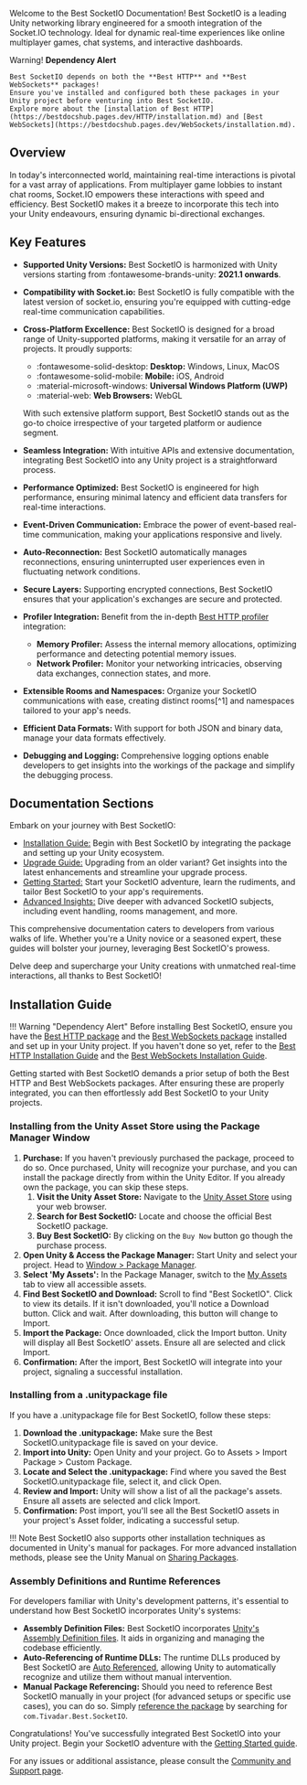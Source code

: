 Welcome to the Best SocketIO Documentation! Best SocketIO is a leading Unity networking library engineered for a smooth integration of the Socket.IO technology. 
Ideal for dynamic real-time experiences like online multiplayer games, chat systems, and interactive dashboards.

Warning! **Dependency Alert**

    Best SocketIO depends on both the **Best HTTP** and **Best WebSockets** packages! 
    Ensure you've installed and configured both these packages in your Unity project before venturing into Best SocketIO. 
    Explore more about the [installation of Best HTTP](https://bestdocshub.pages.dev/HTTP/installation.md) and [Best WebSockets](https://bestdocshub.pages.dev/WebSockets/installation.md).

## Overview
In today's interconnected world, maintaining real-time interactions is pivotal for a vast array of applications. 
From multiplayer game lobbies to instant chat rooms, Socket.IO empowers these interactions with speed and efficiency. 
Best SocketIO makes it a breeze to incorporate this tech into your Unity endeavours, ensuring dynamic bi-directional exchanges.

## Key Features
- **Supported Unity Versions:** Best SocketIO is harmonized with Unity versions starting from :fontawesome-brands-unity: **2021.1 onwards**.
- **Compatibility with Socket.io:** Best SocketIO is fully compatible with the latest version of socket.io, ensuring you're equipped with cutting-edge real-time communication capabilities.
- **Cross-Platform Excellence:** Best SocketIO is designed for a broad range of Unity-supported platforms, making it versatile for an array of projects. It proudly supports:
    
    - :fontawesome-solid-desktop: **Desktop:** Windows, Linux, MacOS
    - :fontawesome-solid-mobile:  **Mobile:** iOS, Android
    - :material-microsoft-windows: **Universal Windows Platform (UWP)**
    - :material-web: **Web Browsers:** WebGL
    
    With such extensive platform support, Best SocketIO stands out as the go-to choice irrespective of your targeted platform or audience segment.

- **Seamless Integration:** With intuitive APIs and extensive documentation, integrating Best SocketIO into any Unity project is a straightforward process.
- **Performance Optimized:** Best SocketIO is engineered for high performance, ensuring minimal latency and efficient data transfers for real-time interactions.
- **Event-Driven Communication:** Embrace the power of event-based real-time communication, making your applications responsive and lively.
- **Auto-Reconnection:** Best SocketIO automatically manages reconnections, ensuring uninterrupted user experiences even in fluctuating network conditions.
- **Secure Layers:** Supporting encrypted connections, Best SocketIO ensures that your application's exchanges are secure and protected.
- **Profiler Integration:** Benefit from the in-depth [Best HTTP profiler](https://bestdocshub.pages.dev/Shared/profiler/index.md) integration:
    - **Memory Profiler:** Assess the internal memory allocations, optimizing performance and detecting potential memory issues.
    - **Network Profiler:** Monitor your networking intricacies, observing data exchanges, connection states, and more.
- **Extensible Rooms and Namespaces:** Organize your SocketIO communications with ease, creating distinct rooms[^1] and namespaces tailored to your app's needs.
- **Efficient Data Formats:** With support for both JSON and binary data, manage your data formats effectively.
- **Debugging and Logging:** Comprehensive logging options enable developers to get insights into the workings of the package and simplify the debugging process.

## Documentation Sections
Embark on your journey with Best SocketIO:

- [Installation Guide:](https://bestdocshub.pages.dev/SocketIO/installation.md) Begin with Best SocketIO by integrating the package and setting up your Unity ecosystem.
- [Upgrade Guide:](https://bestdocshub.pages.dev/SocketIO/upgrade-guide.md) Upgrading from an older variant? Get insights into the latest enhancements and streamline your upgrade process.
- [Getting Started:](https://bestdocshub.pages.dev/SocketIO/getting-started/index.md) Start your SocketIO adventure, learn the rudiments, and tailor Best SocketIO to your app's requirements.
- [Advanced Insights:](https://bestdocshub.pages.dev/SocketIO/intermediate-topics/index.md) Dive deeper with advanced SocketIO subjects, including event handling, rooms management, and more.

This comprehensive documentation caters to developers from various walks of life. 
Whether you're a Unity novice or a seasoned expert, these guides will bolster your journey, leveraging Best SocketIO's prowess.

Delve deep and supercharge your Unity creations with unmatched real-time interactions, all thanks to Best SocketIO!

## Installation Guide

!!! Warning "Dependency Alert"
    Before installing Best SocketIO, ensure you have the [Best HTTP package](../HTTP/index.md) and the [Best WebSockets package](../WebSockets/index.md) installed and set up in your Unity project. 
    If you haven't done so yet, refer to the [Best HTTP Installation Guide](../HTTP/installation.md) and the [Best WebSockets Installation Guide](../WebSockets/installation.md).

Getting started with Best SocketIO demands a prior setup of both the Best HTTP and Best WebSockets packages. After ensuring these are properly integrated, you can then effortlessly add Best SocketIO to your Unity projects.

### Installing from the Unity Asset Store using the Package Manager Window

1. **Purchase:** If you haven't previously purchased the package, proceed to do so. 
    Once purchased, Unity will recognize your purchase, and you can install the package directly from within the Unity Editor. If you already own the package, you can skip these steps.
    1. **Visit the Unity Asset Store:** Navigate to the [Unity Asset Store](https://assetstore.unity.com/publishers/4137?aid=1101lfX8E) using your web browser.
    2. **Search for Best SocketIO:** Locate and choose the official Best SocketIO package.
    3. **Buy Best SocketIO:** By clicking on the `Buy Now` button go though the purchase process.
2. **Open Unity & Access the Package Manager:** Start Unity and select your project. Head to [Window > Package Manager](https://docs.unity3d.com/Manual/upm-ui.html).
3. **Select 'My Assets':** In the Package Manager, switch to the [My Assets](https://docs.unity3d.com/Manual/upm-ui-import.html) tab to view all accessible assets.
4. **Find Best SocketIO and Download:** Scroll to find "Best SocketIO". Click to view its details. If it isn't downloaded, you'll notice a Download button. Click and wait. After downloading, this button will change to Import.
5. **Import the Package:** Once downloaded, click the Import button. Unity will display all Best SocketIO' assets. Ensure all are selected and click Import.
6. **Confirmation:** After the import, Best SocketIO will integrate into your project, signaling a successful installation.

### Installing from a .unitypackage file

If you have a .unitypackage file for Best SocketIO, follow these steps:

1. **Download the .unitypackage:** Make sure the Best SocketIO.unitypackage file is saved on your device. 
2. **Import into Unity:** Open Unity and your project. Go to Assets > Import Package > Custom Package.
3. **Locate and Select the .unitypackage:** Find where you saved the Best SocketIO.unitypackage file, select it, and click Open.
4. **Review and Import:** Unity will show a list of all the package's assets. Ensure all assets are selected and click Import.
5. **Confirmation:** Post import, you'll see all the Best SocketIO assets in your project's Asset folder, indicating a successful setup.

!!! Note
    Best SocketIO also supports other installation techniques as documented in Unity's manual for packages. 
    For more advanced installation methods, please see the Unity Manual on [Sharing Packages](https://docs.unity3d.com/Manual/cus-share.html).

### Assembly Definitions and Runtime References
For developers familiar with Unity's development patterns, it's essential to understand how Best SocketIO incorporates Unity's systems:

- **Assembly Definition Files:** Best SocketIO incorporates [Unity's Assembly Definition files](https://docs.unity3d.com/Manual/ScriptCompilationAssemblyDefinitionFiles.html). It aids in organizing and managing the codebase efficiently.
- **Auto-Referencing of Runtime DLLs:** The runtime DLLs produced by Best SocketIO are [Auto Referenced](https://docs.unity3d.com/Manual/class-AssemblyDefinitionImporter.html), allowing Unity to automatically recognize and utilize them without manual intervention.
- **Manual Package Referencing:** Should you need to reference Best SocketIO manually in your project (for advanced setups or specific use cases), you can do so. 
Simply [reference the package](https://docs.unity3d.com/Manual/ScriptCompilationAssemblyDefinitionFiles.html#reference-another-assembly) by searching for `com.Tivadar.Best.SocketIO`.

Congratulations! You've successfully integrated Best SocketIO into your Unity project. Begin your SocketIO adventure with the [Getting Started guide](getting-started/index.md).

For any issues or additional assistance, please consult the [Community and Support page](../Shared/support.md).